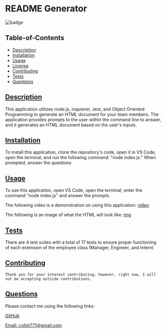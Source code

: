 # README Generator

  ![badge](https://img.shields.io/badge/license-mit-blue)

  ## Table-of-Contents

  * [Description](#description)
  * [Installation](#installation)
  * [Usage](#usage)
  * [License](#license)
  * [Contributing](#contributing)
  * [Tests](#tests)
  * [Questions](#questions)
  
  ## [Description](#table-of-contents)

  This application utilizes node.js, inquierer, Jest, and Object Oriented Programming to generate an HTML document for your team members. The application provides prompts to the user within the command line to answer, and it generates an HTML document based on the user's inputs.

  ## [Installation](#table-of-contents)

  To install this application, clone the repository's code, open it in VS Code, open the terminal, and run the following command: "node index.js." When prompted, answer the questions

  ## [Usage](#table-of-contents)

  To use this application, open VS Code, open the terminal, enter the command "node index.js" and answer the prompts.

  The following video is a demonstration on using this application: [video](https://drive.google.com/file/d/1A8E9TuTCfn7Y4hlsWmJs-GfV96B35n3P/view)

  The following is an image of what the HTML will look like: [img](Assets/my-team.jpeg)

  ## [Tests](#table-of-contents)

  There are 4 test suites with a total of 17 tests to ensure proper functioning of each extension of the employee class (Manager, Engineer, and Intern)
  

  ## [Contributing](#table-of-contents)
  
  
    Thank you for your interest contributing; however, right now, I will not be accepting outside contributions.
      

  ## [Questions](#table-of-contents)

  Please contact me using the following links:

  [GitHub](https://github.com/colint771)

  [Email: colint771@gmail.com](mailto:colint771@gmail.com)